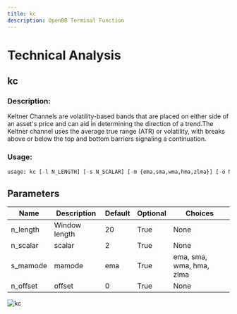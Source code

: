 ```yaml
---
title: kc
description: OpenBB Terminal Function
---
```


# Technical Analysis

## kc

### Description: 

Keltner Channels are volatility-based bands that are placed on either side of an asset's price and can aid in determining the direction of a trend.The Keltner channel uses the average true range (ATR) or volatility, with breaks above or below the top and bottom barriers signaling a continuation.

### Usage: 
```python
usage: kc [-l N_LENGTH] [-s N_SCALAR] [-m {ema,sma,wma,hma,zlma}] [-o N_OFFSET]
```

## Parameters

| Name | Description | Default | Optional | Choices |
| ---- | ----------- | ------- | -------- | ------- |
| n_length | Window length | 20 | True | None |
| n_scalar | scalar | 2 | True | None |
| s_mamode | mamode | ema | True | ema, sma, wma, hma, zlma |
| n_offset | offset | 0 | True | None |


![kc](https://user-images.githubusercontent.com/46355364/154311120-a769ee53-901b-401f-907f-cacac43ee9b9.png)

